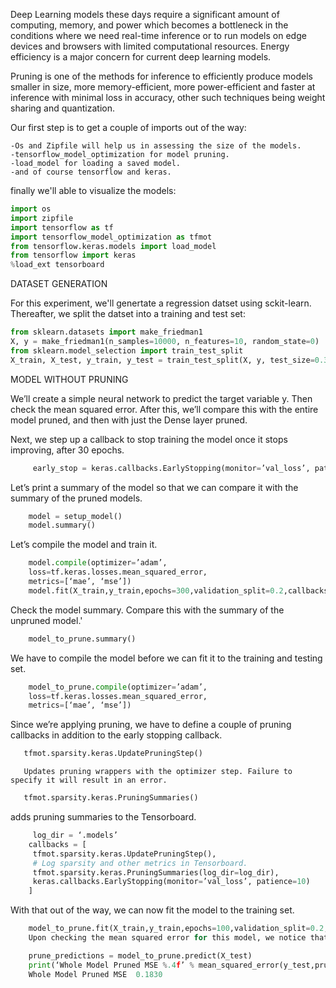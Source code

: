 Deep Learning models these days require a significant amount of computing, memory, and power which becomes a bottleneck in the conditions where we need real-time inference or to run models on edge devices and browsers with limited computational resources. Energy efficiency is a major concern for current deep learning models.

Pruning is one of the methods for inference to efficiently produce models smaller in size, more memory-efficient, more power-efficient and faster at inference with minimal loss in accuracy, other such techniques being weight sharing and quantization. 


Our first step is to get a couple of imports out of the way:

    -Os and Zipfile will help us in assessing the size of the models.
    -tensorflow_model_optimization for model pruning.
    -load_model for loading a saved model.
    -and of course tensorflow and keras.

finally we'll able to visualize the models:

```python
import os
import zipfile
import tensorflow as tf
import tensorflow_model_optimization as tfmot
from tensorflow.keras.models import load_model
from tensorflow import keras
%load_ext tensorboard 
```

DATASET GENERATION

 For this experiment, we'll genertate a regression datset using sckit-learn. Thereafter, we split the datset into a training and test set:

```python
from sklearn.datasets import make_friedman1
X, y = make_friedman1(n_samples=10000, n_features=10, random_state=0)
from sklearn.model_selection import train_test_split
X_train, X_test, y_train, y_test = train_test_split(X, y, test_size=0.33, random_state=42)
```

MODEL WITHOUT PRUNING

We’ll create a simple neural network to predict the target variable y. Then check the mean squared error. After this, we’ll compare this with the entire model pruned, and then with just the Dense layer pruned.


Next, we step up a callback to stop training the model once it stops improving, after 30 epochs.

```python
     early_stop = keras.callbacks.EarlyStopping(monitor=’val_loss’, patience=30)
```

Let’s print a summary of the model so that we can compare it with the summary of the pruned models.

```python
    model = setup_model()
    model.summary()
```

Let’s compile the model and train it.

```python
    model.compile(optimizer=’adam’,
    loss=tf.keras.losses.mean_squared_error,
    metrics=[‘mae’, ‘mse’])
    model.fit(X_train,y_train,epochs=300,validation_split=0.2,callbacks=early_stop,verbose=0)
```


Check the model summary. Compare this with the summary of the unpruned model.'

```python
    model_to_prune.summary()
```

We have to compile the model before we can fit it to the training and testing set.

```python
    model_to_prune.compile(optimizer=’adam’,
    loss=tf.keras.losses.mean_squared_error,
    metrics=[‘mae’, ‘mse’])
```

Since we’re applying pruning, we have to define a couple of pruning callbacks in addition to the early stopping callback.

```python
   tfmot.sparsity.keras.UpdatePruningStep()
   ```
       Updates pruning wrappers with the optimizer step. Failure to specify it will result in an error.

```python
   tfmot.sparsity.keras.PruningSummaries() 
```
   adds pruning summaries to the Tensorboard.

```python
     log_dir = ‘.models’
    callbacks = [
     tfmot.sparsity.keras.UpdatePruningStep(),
     # Log sparsity and other metrics in Tensorboard.
     tfmot.sparsity.keras.PruningSummaries(log_dir=log_dir),
     keras.callbacks.EarlyStopping(monitor=’val_loss’, patience=10)
    ]
```

With that out of the way, we can now fit the model to the training set.


```python
    model_to_prune.fit(X_train,y_train,epochs=100,validation_split=0.2,callbacks=callbacks,verbose=0)
    Upon checking the mean squared error for this model, we notice that it’s slightly higher than the one for the unpruned model.

    prune_predictions = model_to_prune.predict(X_test)
    print(‘Whole Model Pruned MSE %.4f’ % mean_squared_error(y_test,prune_predictions.reshape(3300,)))
    Whole Model Pruned MSE  0.1830
```